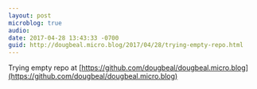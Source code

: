 ```yaml
---
layout: post
microblog: true
audio: 
date: 2017-04-28 13:43:33 -0700
guid: http://dougbeal.micro.blog/2017/04/28/trying-empty-repo.html
---
```

Trying empty repo at [https://github.com/dougbeal/dougbeal.micro.blog](https://github.com/dougbeal/dougbeal.micro.blog)
